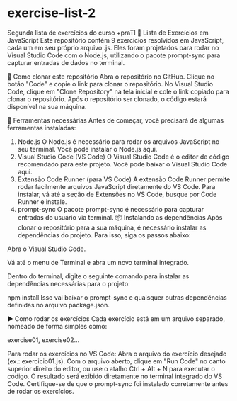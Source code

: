 # exercise-list-2
Segunda lista de exercícios do curso +praTI
📘 Lista de Exercícios em JavaScript
Este repositório contém 9 exercícios resolvidos em JavaScript, cada um em seu próprio arquivo .js. Eles foram projetados para rodar no Visual Studio Code com o Node.js, utilizando o pacote prompt-sync para capturar entradas de dados no terminal.

📁 Como clonar este repositório
Abra o repositório no GitHub.
Clique no botão "Code" e copie o link para clonar o repositório.
No Visual Studio Code, clique em "Clone Repository" na tela inicial e cole o link copiado para clonar o repositório.
Após o repositório ser clonado, o código estará disponível na sua máquina.

🔧 Ferramentas necessárias
Antes de começar, você precisará de algumas ferramentas instaladas:

1. Node.js
O Node.js é necessário para rodar os arquivos JavaScript no seu terminal.
Você pode instalar o Node.js aqui.
2. Visual Studio Code (VS Code)
O Visual Studio Code é o editor de código recomendado para este projeto.
Você pode baixar o Visual Studio Code aqui.
3. Extensão Code Runner (para VS Code)
A extensão Code Runner permite rodar facilmente arquivos JavaScript diretamente do VS Code.
Para instalar, vá até a seção de Extensões no VS Code, busque por Code Runner e instale.
4. prompt-sync
O pacote prompt-sync é necessário para capturar entradas do usuário via terminal.
📦 Instalando as dependências
Após clonar o repositório para a sua máquina, é necessário instalar as dependências do projeto. Para isso, siga os passos abaixo:

Abra o Visual Studio Code.

Vá até o menu de Terminal e abra um novo terminal integrado.

Dentro do terminal, digite o seguinte comando para instalar as dependências necessárias para o projeto:

npm install
Isso vai baixar o prompt-sync e quaisquer outras dependências definidas no arquivo package.json.

▶️ Como rodar os exercícios
Cada exercício está em um arquivo separado, nomeado de forma simples como:

exercise01, exercise02...

Para rodar os exercícios no VS Code:
Abra o arquivo do exercício desejado (ex.: exercicio01.js).
Com o arquivo aberto, clique em "Run Code" no canto superior direito do editor, ou use o atalho Ctrl + Alt + N para executar o código.
O resultado será exibido diretamente no terminal integrado do VS Code.
Certifique-se de que o prompt-sync foi instalado corretamente antes de rodar os exercícios.
